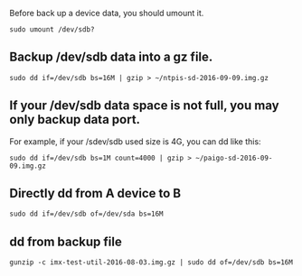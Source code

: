 Before back up a device data, you should umount it.

    sudo umount /dev/sdb?

## Backup /dev/sdb data into a gz file.

    sudo dd if=/dev/sdb bs=16M | gzip > ~/ntpis-sd-2016-09-09.img.gz

## If your /dev/sdb data space is not full, you may only backup data port.

For example, if your /sdev/sdb used size is 4G, you can dd like this:

    sudo dd if=/dev/sdb bs=1M count=4000 | gzip > ~/paigo-sd-2016-09-09.img.gz


## Directly dd from A device to B

    sudo dd if=/dev/sdb of=/dev/sda bs=16M

## dd from backup file

    gunzip -c imx-test-util-2016-08-03.img.gz | sudo dd of=/dev/sdb bs=16M	
